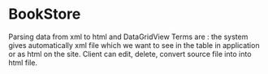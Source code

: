 # BookStore
Parsing data from xml to html and DataGridView
Terms are :
the system gives automatically xml file which we want to see in the table in application or as html on the site.
Client can edit, delete, convert source file into into html file.
